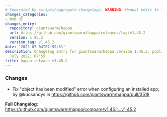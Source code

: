 ```yaml
---
# Generated by scripts/aggregate-changelogs. WARNING: Manual edits to this files will be overwritten.
changes_categories:
- Web UI
changes_entry:
  repository: giantswarm/happa
  url: https://github.com/giantswarm/happa/releases/tag/v1.45.2
  version: 1.45.2
  version_tag: v1.45.2
date: '2022-07-04T07:59:31'
description: Changelog entry for giantswarm/happa version 1.45.2, published on 04
  July 2022, 07:59
title: happa release v1.45.2
---
```


<!-- Release notes generated using configuration in .github/release.yml at main -->

### Changes
* Fix "object has been modified" error when configuring an installed app; by @kuosandys in https://github.com/giantswarm/happa/pull/3518

**Full Changelog**: https://github.com/giantswarm/happa/compare/v1.45.1...v1.45.2
